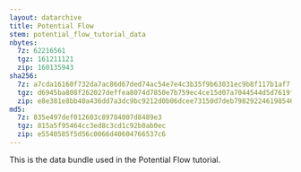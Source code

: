 ```yaml
---
layout: datarchive
title: Potential Flow
stem: potential_flow_tutorial_data
nbytes:
  7z: 62216561
  tgz: 161211121
  zip: 160135943
sha256:
  7z: a7cda16160f732da7ac86d67ded74ac54e7e4c3b35f9b63031ec9b8f117b1af7
  tgz: d6945ba808f262027deffea8074d7850e7b759ec4ce15d07a7044544d5d7619f
  zip: e8e381e8bb40a436dd7a3dc9bc9212d0b06dcee73150d7deb798292246198546
md5:
  7z: 835e497def012603c89784007d8489e3
  tgz: 815a5f95464cc3ed8c3cd1c92b0ab0ec
  zip: e5540585f5d56c0066d40604766537c6
---
```

This is the data bundle used in the Potential Flow tutorial.
